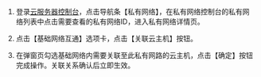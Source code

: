 1) 登录[云服务器控制台](https://console.qcloud.com/)，点击导航条【私有网络】，在私有网络控制台的私有网络列表中点击需要查看的私有网络ID，进入私有网络详情页。

2) 点击【基础网络互通】选项卡，点击【关联云主机】按钮。

3) 在弹窗页勾选基础网络内需要关联至此私有网路的云主机，点击【确定】按钮完成操作。关联关系确认后立即生效。